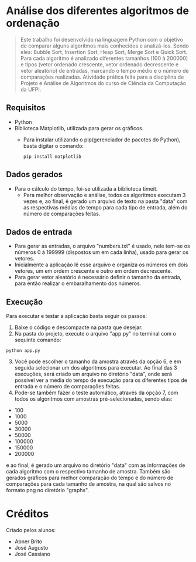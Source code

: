 # Análise dos diferentes algoritmos de ordenação

> Este trabalho foi desenvolvido na linguagem Python com o objetivo de comparar alguns algoritmos mais conhecidos e analizá-los.
> Sendo eles: Bubble Sort, Insertion Sort, Heap Sort, Merge Sort e Quick Sort. 
> Para cada algoritmo é analizado diferentes tamanhos (100 à 200000) e tipos (vetor ordenado crescente, vetor ordenado decrescente e vetor aleatório) de entradas, 
> marcando o tempo médio e o número de comparações realizadas.
> Atividade prática feita para a disciplina de Projeto e Análise de Algoritmos do curso de Ciência da Computação da UFPI.

## Requisitos

- Python
- Biblioteca Matplotlib, utilizada para gerar os gráficos. 
  - Para instalar utilizando o pip(gerenciador de pacotes do Python), basta digitar o comando:
 
    ```
    pip install matplotlib
    ```
## Dados gerados
- Para o cálculo do tempo, foi-se utilizada a biblioteca timeit.
  - Para melhor observação e análise, todos os algoritmos executam 3 vezes e, ao final, é gerado um arquivo de texto na pasta "data" com as respectivas médias de tempo
    para cada tipo de entrada, além do número de comparações feitas.

## Dados de entrada
- Para gerar as entradas, o arquivo "numbers.txt" é usado, nele tem-se os números 0 à 199999 (dispostos um em cada linha), usado para gerar os vetores.
- Inicialmente a aplicação lê esse arquivo e organiza os números em dois vetores, um em ordem crescente e outro em ordem decrescente.
- Para gerar vetor aleatório é necessário definir o tamanho da entrada, para então realizar o embaralhamento dos números.

## Execução
Para executar e testar a aplicação basta seguir os passos:
1. Baixe o código e descompacte na pasta que desejar.
2. Na pasta do projeto, execute o arquivo "app.py" no terminal com o sequinte comando:

  ```
  python app.py
  ```
3. Você pode escolher o tamanho da amostra através da opção 6, e em seguida selecionar um dos algoritmos para executar. Ao final das 3 execuções, será criado
   um arquivo no diretório "data", onde será possível ver a média do tempo de execução para os diferentes tipos de entrada e o número de comparações feitas.
4. Pode-se também fazer o teste automático, através da opção 7, com todos os algoritmos com amostras pré-selecionadas, sendo elas:
  - 100
  - 1000
  - 5000
  - 30000
  - 50000
  - 100000
  - 150000
  - 200000
  
  e ao final, é gerado um arquivo no diretório "data" com as informações de cada algoritmo com o respectivo tamanho de amostra. Também são gerados gráficos para 
  melhor comparação do tempo e do número de comparações para cada tamanho de amostra, na qual são salvos no formato png no diretório "graphs".
  
  # Créditos
  Criado pelos alunos:
  - Abner Brito
  - José Augusto
  - José Cassiano

